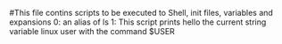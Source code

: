 #This file contins scripts to be executed to Shell, init files, variables and expansions
0: an alias of ls
1: This script prints hello the current string variable linux user with the command $USER
